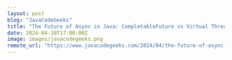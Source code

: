 ```yaml
---
layout: post
blog: "JavaCodeGeeks"
title: "The Future of Async in Java: CompletableFuture vs Virtual Threads"
date: 2024-04-10T17:00:00Z
image: images/javacodegeeks.png
remote_url: "https://www.javacodegeeks.com/2024/04/the-future-of-async-in-java-completablefuture-vs-virtual-threads.html"
---
```

